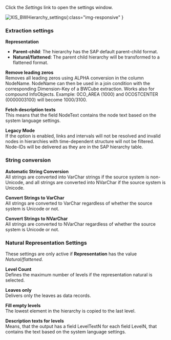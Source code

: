 Click the *Settings* link to open the settings window.

![XIS_BWHierarchy_settings](/img/content/XIS_BWHierarchy_settings.png){:class="img-responsive" }

### Extraction settings
**Representation**

- **Parent-child**: The hierarchy has the SAP default parent-child format.
- **Natural/flattened**: The parent child hierarchy will be transformed to a flattened format.

**Remove leading zeros**<br>
Removes all leading zeros using ALPHA conversion in the column NodeName. NodeName can then be used in a join condition with the corresponding Dimension-Key of a BWCube extraction.
Works also for compound InfoObjects. Example: 0CO_AREA (1000) and 0COSTCENTER (0000003100) will become 1000/3100.

**Fetch description texts**<br>
This means that the field NodeText contains the node text based on the system language settings. 

**Legacy Mode**<br>
If the option is enabled, links and intervals will not be resolved and invalid nodes in hierarchies with time-dependent structure will not be filtered. Node-IDs will be delivered as they are in the SAP hierarchy table.

### String conversion
**Automatic String Conversion**<br>
All strings are converted into VarChar strings if the source system is non-Unicode, and all strings are converted into NVarChar if the source system is Unicode.

**Convert Strings to VarChar**<br>
All strings are converted to VarChar regardless of whether the source system is Unicode or not.

**Convert Strings to NVarChar**<br>
All strings are converted to NVarChar regardless of whether the source system is Unicode or not.


### Natural Representation Settings
These settings are only active if **Representation** has the value *Natural/flattened*.

**Level Count**<br>
Defines the maximum number of levels if the representation natural is selected.

**Leaves only**<br>
Delivers only the leaves as data records.

**Fill empty levels**<br>
The lowest element in the hierarchy is copied to the last level.

**Description texts for levels**<br>
Means, that the output has a field LevelTextN for each field LevelN, that contains the text based on the system language settings.